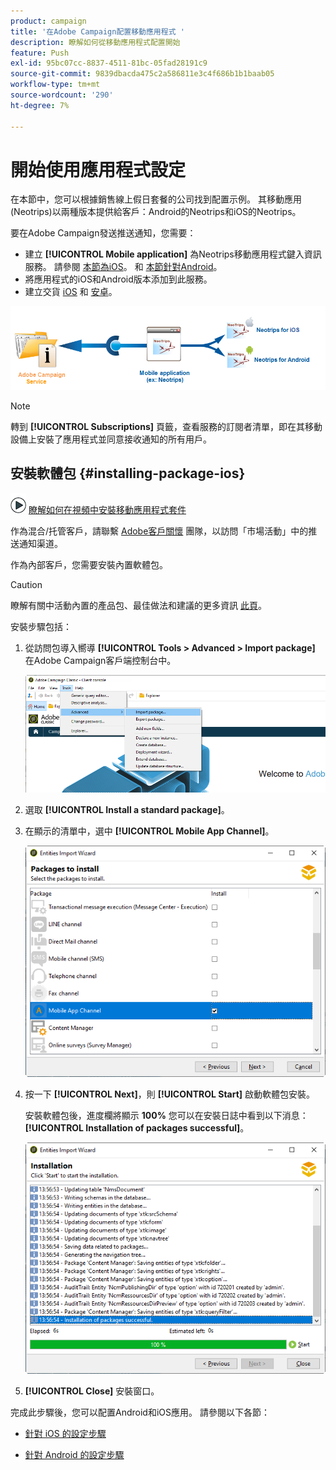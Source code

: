 ```yaml
---
product: campaign
title: '在Adobe Campaign配置移動應用程式 '
description: 瞭解如何從移動應用程式配置開始
feature: Push
exl-id: 95bc07cc-8837-4511-81bc-05fad28191c9
source-git-commit: 9839dbacda475c2a586811e3c4f686b1b1baab05
workflow-type: tm+mt
source-wordcount: '290'
ht-degree: 7%

---
```


# 開始使用應用程式設定

在本節中，您可以根據銷售線上假日套餐的公司找到配置示例。 其移動應用(Neotrips)以兩種版本提供給客戶：Android的Neotrips和iOS的Neotrips。

要在Adobe Campaign發送推送通知，您需要：

* 建立 **[!UICONTROL Mobile application]** 為Neotrips移動應用程式鍵入資訊服務。 請參閱 [本節為iOS](configuring-the-mobile-application.md#configuring-ios-service)。 和 [本節針對Android](configuring-the-mobile-application-android.md#configuring-android-service)。
* 將應用程式的iOS和Android版本添加到此服務。
* 建立交貨 [iOS](create-notifications-ios.md) 和 [安卓](create-notifications-android.md)。

![](assets/nmac_service_diagram.png)

>[!NOTE]
>
>轉到 **[!UICONTROL Subscriptions]** 頁籤，查看服務的訂閱者清單，即在其移動設備上安裝了應用程式並同意接收通知的所有用戶。

## 安裝軟體包 {#installing-package-ios}

![](assets/do-not-localize/how-to-video.png) [瞭解如何在視頻中安裝移動應用程式套件](https://experienceleague.adobe.com/docs/campaign-classic-learn/tutorials/sending-messages/push-channel/installing-the-mobile-app-channel.html?lang=en#sending-messages)

作為混合/托管客戶，請聯繫 [Adobe客戶關懷](https://helpx.adobe.com/tw/enterprise/admin-guide.html/enterprise/using/support-for-experience-cloud.ug.html) 團隊，以訪問「市場活動」中的推送通知渠道。

作為內部客戶，您需要安裝內置軟體包。

>[!CAUTION]
>
>瞭解有關中活動內置的產品包、最佳做法和建議的更多資訊 [此頁](../../installation/using/installing-campaign-standard-packages.md)。

安裝步驟包括：

1. 從訪問包導入嚮導 **[!UICONTROL Tools > Advanced > Import package]** 在Adobe Campaign客戶端控制台中。

   ![](assets/package_ios.png)

1. 選取 **[!UICONTROL Install a standard package]**。

1. 在顯示的清單中，選中 **[!UICONTROL Mobile App Channel]**。

   ![](assets/package_ios_2.png)

1. 按一下 **[!UICONTROL Next]**，則 **[!UICONTROL Start]** 啟動軟體包安裝。

   安裝軟體包後，進度欄將顯示 **100%** 您可以在安裝日誌中看到以下消息： **[!UICONTROL Installation of packages successful]**。

   ![](assets/package_ios_3.png)

1. **[!UICONTROL Close]** 安裝窗口。

完成此步驟後，您可以配置Android和iOS應用。
請參閱以下各節：

* [針對 iOS 的設定步驟](configuring-the-mobile-application.md)

* [針對 Android 的設定步驟](configuring-the-mobile-application-android.md)
